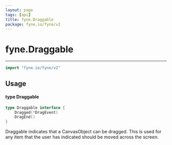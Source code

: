 ```yaml
---
layout: page
tags: [api]
title: fyne.Draggable
package: fyne.io/fyne/v2
---
```


# fyne.Draggable
---
```go
import "fyne.io/fyne/v2"
```

## Usage

#### type Draggable

```go
type Draggable interface {
	Dragged(*DragEvent)
	DragEnd()
}
```

Draggable indicates that a CanvasObject can be dragged. This is used for any item that the user has indicated should be moved across the screen.
